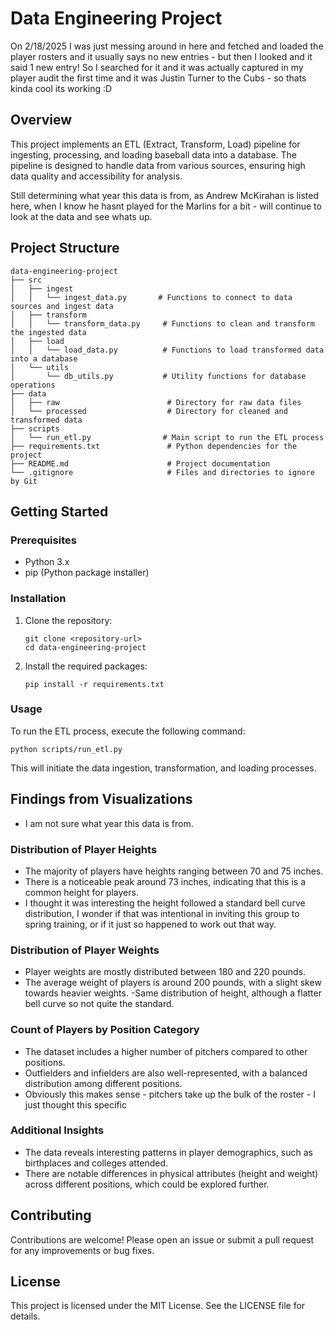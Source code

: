 # Data Engineering Project

On 2/18/2025 I was just messing around in here and fetched and loaded the player rosters and it usually says no new entries - but then I looked and it said 1 new entry! So I searched for it and it was actually captured in my player audit the first time and it was Justin Turner to the Cubs - so thats kinda cool its working :D 
## Overview
This project implements an ETL (Extract, Transform, Load) pipeline for ingesting, processing, and loading baseball data into a database. The pipeline is designed to handle data from various sources, ensuring high data quality and accessibility for analysis.

Still determining what year this data is from, as Andrew McKirahan is listed here, when I know he hasnt played for the Marlins for a bit - will continue to look at the data and see whats up.

## Project Structure
```
data-engineering-project
├── src
│   ├── ingest
│   │   └── ingest_data.py       # Functions to connect to data sources and ingest data
│   ├── transform
│   │   └── transform_data.py     # Functions to clean and transform the ingested data
│   ├── load
│   │   └── load_data.py          # Functions to load transformed data into a database
│   └── utils
│       └── db_utils.py           # Utility functions for database operations
├── data
│   ├── raw                        # Directory for raw data files
│   └── processed                  # Directory for cleaned and transformed data
├── scripts
│   └── run_etl.py                # Main script to run the ETL process
├── requirements.txt               # Python dependencies for the project
├── README.md                      # Project documentation
└── .gitignore                     # Files and directories to ignore by Git
```

## Getting Started

### Prerequisites
- Python 3.x
- pip (Python package installer)

### Installation
1. Clone the repository:
   ```
   git clone <repository-url>
   cd data-engineering-project
   ```

2. Install the required packages:
   ```
   pip install -r requirements.txt
   ```

### Usage
To run the ETL process, execute the following command:
```
python scripts/run_etl.py
```

This will initiate the data ingestion, transformation, and loading processes.

## Findings from Visualizations
- I am not sure what year this data is from.

### Distribution of Player Heights
- The majority of players have heights ranging between 70 and 75 inches.
- There is a noticeable peak around 73 inches, indicating that this is a common height for players.
- I thought it was interesting the height followed a standard bell curve distribution, I wonder if that was intentional in inviting this group to spring training, or if it just so happened to work out that way.

### Distribution of Player Weights
- Player weights are mostly distributed between 180 and 220 pounds.
- The average weight of players is around 200 pounds, with a slight skew towards heavier weights.
-Same distribution of height, although a flatter bell curve so not quite the standard.

### Count of Players by Position Category
- The dataset includes a higher number of pitchers compared to other positions.
- Outfielders and infielders are also well-represented, with a balanced distribution among different positions.
- Obviously this makes sense - pitchers take up the bulk of the roster - I just thought this specific 

### Additional Insights
- The data reveals interesting patterns in player demographics, such as birthplaces and colleges attended.
- There are notable differences in physical attributes (height and weight) across different positions, which could be explored further.

## Contributing
Contributions are welcome! Please open an issue or submit a pull request for any improvements or bug fixes.

## License
This project is licensed under the MIT License. See the LICENSE file for details.